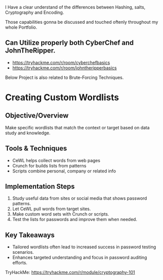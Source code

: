 I Have a clear understand of the differences between Hashing, salts, Cryptography and Encoding.

Those capabilities gonna be discussed and touched oftenly throughout my whole Portfolio.

## Can Utilize properly both CyberChef and JohnTheRipper.

- https://tryhackme.com/r/room/cyberchefbasics
- https://tryhackme.com/r/room/johntheripperbasics

Below Project is also related to Brute-Forcing Techniques.

# Creating Custom Wordlists
   
## Objective/Overview

Make specific wordlists that match the context or target based on data study and knowledge.

## Tools & Techniques

- CeWL helps collect words from web pages
- Crunch for builds lists from patterns
- Scripts combine personal, company or related info

## Implementation Steps

1. Study useful data from sites or social media that shows password patterns.
2. Let CeWL pull words from target sites.
3. Make custom word sets with Crunch or scripts.
4. Test the lists for passwords and improve them when needed.

## Key Takeaways

- Tailored wordlists often lead to increased success in password testing scenarios.
- Enhances targeted understanding and focus in password auditing efforts.

TryHackMe: https://tryhackme.com/r/module/cryptography-101
